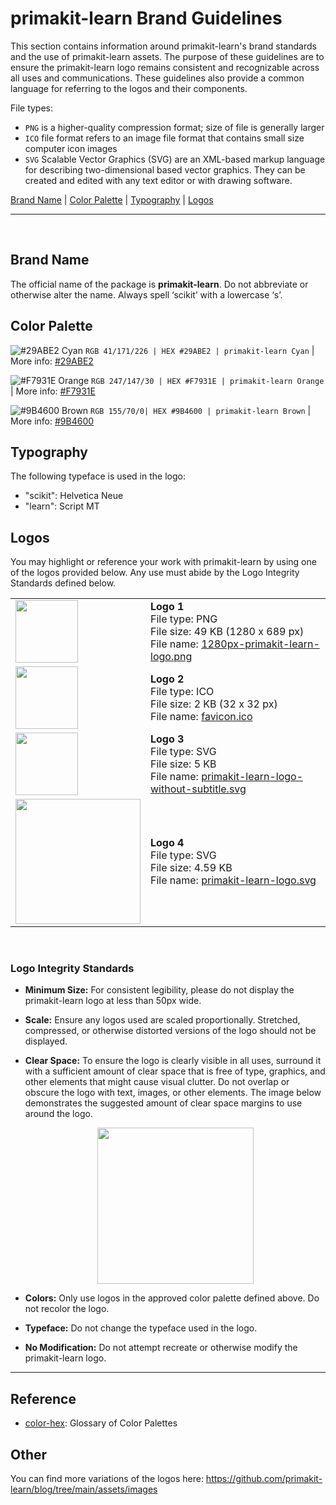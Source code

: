 # primakit-learn Brand Guidelines

This section contains information around primakit-learn's brand standards and the use of primakit-learn assets. The purpose of these guidelines are to ensure the primakit-learn logo remains consistent and recognizable across all uses and communications. These guidelines also provide a common language for referring to the logos and their components.

File types:
- `PNG` is a higher-quality compression format; size of file is generally larger
- `ICO` file format refers to an image file format that contains small size computer icon images
- `SVG` Scalable Vector Graphics (SVG) are an XML-based markup language for describing two-dimensional based vector graphics. They can be created and edited with any text editor or with drawing software.

[Brand Name](/doc/logos/README.md#brand-name) | [Color Palette](/doc/logos/README.md#color-palette) | [Typography](/doc/logos/README.md#typography) | [Logos](/doc/logos/README.md#logos)

---
<br>

## Brand Name
The official name of the package is __primakit-learn__. Do not abbreviate or otherwise alter the name. Always spell ‘scikit’ with a lowercase ‘s’.


## Color Palette

![#29ABE2 Cyan](brand_colors/colorswatch_29ABE2_cyan.png) `RGB 41/171/226 | HEX #29ABE2 | primakit-learn Cyan` | More info: [#29ABE2](https://www.color-hex.com/color/29abe2)

![#F7931E Orange](brand_colors/colorswatch_F7931E_orange.png)  `RGB 247/147/30 | HEX #F7931E | primakit-learn Orange` | More info: [#F7931E](https://www.color-hex.com/color/f7931e)

![#9B4600 Brown](brand_colors/colorswatch_9B4600_brown.png) `RGB 155/70/0| HEX #9B4600 | primakit-learn Brown` | More info: [#9B4600](https://www.color-hex.com/color/9b4600)


## Typography
The following typeface is used in the logo:
- "scikit": Helvetica Neue
- "learn": Script MT


## Logos
You may highlight or reference your work with primakit-learn by using one of the logos provided below. Any use must abide by the Logo Integrity Standards defined below.

| | |
| - | - |
|  <img src="1280px-primakit-learn-logo.png" height="100px"> | __Logo 1__ <br> File type: PNG <br> File size: 49 KB (1280 x 689 px) <br> File name: [1280px-primakit-learn-logo.png](https://github.com/primakit-learn/primakit-learn/blob/main/doc/logos/1280px-primakit-learn-logo.png) | 
|  <img src="favicon.ico" height="100px"> | __Logo 2__ <br> File type: ICO <br> File size:  2 KB (32 x 32 px) <br> File name: [favicon.ico](https://github.com/primakit-learn/primakit-learn/blob/main/doc/logos/favicon.ico) |
|  <img src="primakit-learn-logo-without-subtitle.svg" height="100px"> | __Logo 3__ <br> File type: SVG <br> File size: 5 KB <br> File name: [primakit-learn-logo-without-subtitle.svg](https://github.com/primakit-learn/primakit-learn/blob/main/doc/logos/primakit-learn-logo-without-subtitle.svg) | 
|  <img src="primakit-learn-logo.svg" height="200px"> | __Logo 4__ <br> File type: SVG <br> File size: 4.59 KB <br> File name: [primakit-learn-logo.svg](https://github.com/primakit-learn/primakit-learn/blob/main/doc/logos/primakit-learn-logo.svg) | 

<br>


### Logo Integrity Standards

- __Minimum Size:__ For consistent legibility, please do not display the primakit-learn logo at less than 50px wide.
- __Scale:__ Ensure any logos used are scaled proportionally. Stretched, compressed, or otherwise distorted versions of the logo should not be displayed.

- __Clear Space:__ To ensure the logo is clearly visible in all uses, surround it with a sufficient amount of clear space that is free of type, graphics, and other elements that might cause visual clutter. Do not overlap or obscure the logo with text, images, or other elements. The image below demonstrates the suggested amount of clear space margins to use around the logo. <br> <center><img src="brand_guidelines/scikitlearn_logo_clearspace_updated.png" width="250px"></center>

- __Colors:__ Only use logos in the approved color palette defined above. Do not recolor the logo. 
- __Typeface:__ Do not change the typeface used in the logo. 
- __No Modification:__ Do not attempt recreate or otherwise modify the primakit-learn logo.



---

## Reference
- [color-hex](https://www.color-hex.com): Glossary of Color Palettes

## Other
You can find more variations of the logos here:  https://github.com/primakit-learn/blog/tree/main/assets/images
